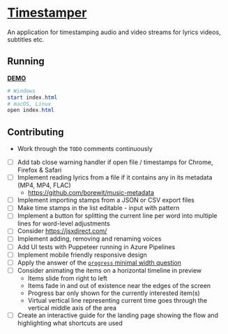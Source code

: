 # [Timestamper](https://tomashubelbauer.github.io/timestamper/)

An application for timestamping audio and video streams for lyrics videos, subtitles etc.

## Running

[**DEMO**](https://tomashubelbauer.github.io/timestamper/)

```powershell
# Windows
start index.html
# macOS, Linux
open index.html
```

## Contributing

- Work through the `TODO` comments continuously
- [ ] Add tab close warning handler if open file / timestamps for Chrome, Firefox & Safari
- [ ] Implement reading lyrics from a file if it contains any in its metadata (MP4, MP4, FLAC)
  - https://github.com/borewit/music-metadata
- [ ] Implement importing stamps from a JSON or CSV export files
- [ ] Make time stamps in the list editable - input with pattern
- [ ] Implement a button for splitting the current line per word into multiple lines for word-level adjustments
- [ ] Consider https://jsxdirect.com/
- [ ] Implement adding, removing and renaming voices
- [ ] Add UI tests with Puppeteer running in Azure Pipelines
- [ ] Implement mobile friendly responsive design
- [ ] Apply the answer of the [`progress` minimal width question](https://stackoverflow.com/q/54431564/2715716)
- [ ] Consider animating the items on a horizontal timeline in preview
  - Items slide from right to left
  - Items fade in and out of existence near the edges of the screen
  - Progress bar only shown for the currently interested item(s)
  - Virtual vertical line representing current time goes through the vertical middle axis of the area
- [ ] Create an interactive guide for the landing page showing the flow and highlighting what shortcuts are used
